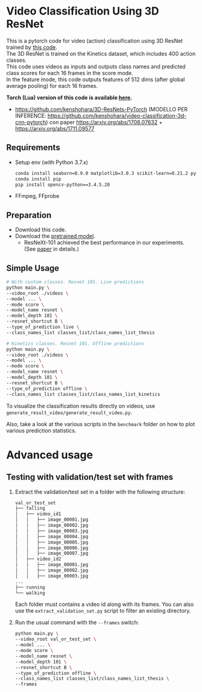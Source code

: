 # Video Classification Using 3D ResNet
This is a pytorch code for video (action) classification using 3D ResNet trained by [this code](https://github.com/kenshohara/3D-ResNets-PyTorch).  
The 3D ResNet is trained on the Kinetics dataset, which includes 400 action classes.  
This code uses videos as inputs and outputs class names and predicted class scores for each 16 frames in the score mode.  
In the feature mode, this code outputs features of 512 dims (after global average pooling) for each 16 frames.  

**Torch (Lua) version of this code is available [here](https://github.com/kenshohara/video-classification-3d-cnn).**

- https://github.com/kenshohara/3D-ResNets-PyTorch (MODELLO PER INFERENCE: https://github.com/kenshohara/video-classification-3d-cnn-pytorch) con paper https://arxiv.org/abs/1708.07632 + https://arxiv.org/abs/1711.09577

## Requirements
- Setup env (with Python 3.7.x)

  ```bash
  conda install seaborn=0.9.0 matplotlib=3.0.3 scikit-learn=0.21.2 pytorch=1.0.0 torchvision=0.2.1 cuda80=1.0 -c soumith
  conda install pip
  pip install opencv-python==3.4.5.20
  ```
- FFmpeg, FFprobe

## Preparation
* Download this code.
* Download the [pretrained model](https://drive.google.com/drive/folders/1zvl89AgFAApbH0At-gMuZSeQB_LpNP-M?usp=sharing).  
  * ResNeXt-101 achieved the best performance in our experiments. (See [paper](https://arxiv.org/abs/1711.09577) in details.)

## Simple Usage
```bash
# With custom classes. Resnet 101. Live predictions
python main.py \
--video_root ./videos \
--model ... \
--mode score \
--model_name resnet \
--model_depth 101 \
--resnet_shortcut B \
--type_of_prediction live \
--class_names_list classes_list/class_names_list_thesis

# Kinetics classes. Resnet 101. Offline predictions
python main.py \
--video_root ./videos \
--model ... \
--mode score \
--model_name resnet \
--model_depth 101 \
--resnet_shortcut B \
--type_of_prediction offline \
--class_names_list classes_list/class_names_list_kinetics
```
To visualize the classification results directly on videos, use ```generate_result_video/generate_result_video.py```.

Also, take a look at the various scripts in the `benchmark` folder on how to plot various prediction statistics.

# Advanced usage

## Testing with validation/test set with frames

1. Extract the validation/test set in a folder with the following structure:

    ```bash
    val_or_test_set
    ├── falling
    │   ├── video_id1
    │   │   ├── image_00001.jpg
    │   │   ├── image_00002.jpg
    │   │   ├── image_00003.jpg
    │   │   ├── image_00004.jpg
    │   │   ├── image_00005.jpg
    │   │   ├── image_00006.jpg
    │   │   ├── image_00007.jpg
    │   ├── video_id2
    │   │   ├── image_00001.jpg
    │   │   ├── image_00002.jpg
    │   │   ├── image_00003.jpg
    ...
    ├── running
    └── walking
    ```
    
    Each folder must contains a video id along with its frames.
    You can also use the `extract_validation_set.py` script to filter an existing directory.

2. Run the usual command with the `--frames` switch:

    ```bash
    python main.py \
    --video_root val_or_test_set \
    --model ... \
    --mode score \
    --model_name resnet \
    --model_depth 101 \
    --resnet_shortcut B \
    --type_of_prediction offline \
    --class_names_list classes_list/class_names_list_thesis \
    --frames
   ```